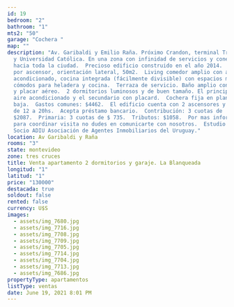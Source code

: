 ```yaml
---
id: 19
bedroom: "2"
bathroom: "1"
mts2: "50"
garage: "Cochera "
map: ""
description: "Av. Garibaldi y Emilio Raña. Próximo Crandon, terminal Tres Cruces
  y Universidad Católica. En una zona con infinidad de servicios y conectividad
  hacia toda la ciudad.  Precioso edificio construido en el año 2014.  2 do piso
  por ascensor, orientación lateral, 50m2.  Living comedor amplio con aire
  acondicionado, cocina integrada (fácilmente divisible) con espacios muy
  cómodos para heladera y cocina.  Terraza de servicio. Baño amplio con calefón
  y placar aéreo.  2 dormitorios luminosos y de buen tamaño. El principal con
  aire acondicionado y el secundario con placard.  Cochera fija en planta
  baja.  Gastos comunes: $4462.  El edificio cuenta con 2 ascensores y portería
  de 12 a 20hs.  Acepta préstamo bancario.  Contribución: 3 cuotas de
  $2087.  Primaria: 3 cuotas de $ 735.  Tributos: $1058.  Por mas información o
  para coordinar visita no dudes en comunicarte con nosotros.  Estudio Florida
  Socio ADIU Asociación de Agentes Inmobiliarios del Uruguay."
location: Av Garibaldi y Raña
rooms: "3"
state: montevideo
zone: tres cruces
title: Venta apartamento 2 dormitorios y garaje. La Blanqueada
longitud: "1"
latitud: "1"
price: "130000"
destacada: true
soldout: false
rented: false
currency: U$S
images:
  - assets/img_7680.jpg
  - assets/img_7716.jpg
  - assets/img_7708.jpg
  - assets/img_7709.jpg
  - assets/img_7705.jpg
  - assets/img_7714.jpg
  - assets/img_7704.jpg
  - assets/img_7713.jpg
  - assets/img_7686.jpg
propertyType: apartamentos
listType: ventas
date: June 19, 2021 8:01 PM
---
```

